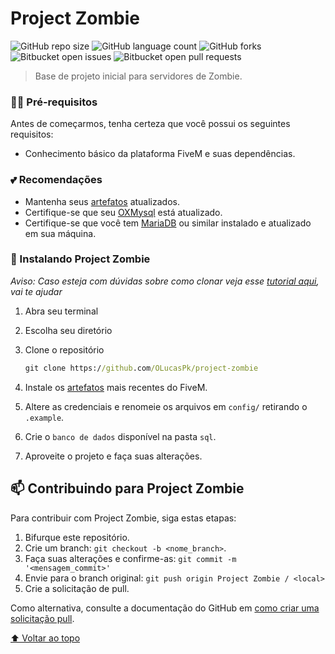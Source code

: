 # Project Zombie

![GitHub repo size](https://img.shields.io/github/repo-size/olucaspk/project-zombie?style=for-the-badge)
![GitHub language count](https://img.shields.io/github/languages/count/olucaspk/project-zombie?style=for-the-badge)
![GitHub forks](https://img.shields.io/github/forks/olucaspk/project-zombie?style=for-the-badge)
![Bitbucket open issues](https://img.shields.io/bitbucket/issues/olucaspk/project-zombie?style=for-the-badge)
![Bitbucket open pull requests](https://img.shields.io/bitbucket/pr-raw/olucaspk/project-zombie?style=for-the-badge)

> Base de projeto inicial para servidores de Zombie.

### 🤷‍♂️ Pré-requisitos

Antes de começarmos, tenha certeza que você possui os seguintes requisitos:

* Conhecimento básico da plataforma FiveM e suas dependências.

### 💕 Recomendações

* Mantenha seus [artefatos](https://runtime.fivem.net/artifacts/fivem/) atualizados.
* Certifique-se que seu [OXMysql](https://github.com/overextended/oxmysql) está atualizado.
* Certifique-se que você tem [MariaDB](https://mariadb.org/download/?rel=10.6.4&prod=mariadb) ou similar instalado e atualizado em sua máquina.

### 🚀 Instalando Project Zombie

_Aviso: Caso esteja com dúvidas sobre como clonar veja esse [tutorial aqui](https://help.github.com/pt/github/creating-cloning-and-archiving-repositories/cloning-a-repository), vai te ajudar_

1. Abra seu terminal

2. Escolha seu diretório

3. Clone o repositório
    ```cmd
    git clone https://github.com/OLucasPk/project-zombie
    ```

4. Instale os [artefatos](https://runtime.fivem.net/artifacts/fivem/) mais recentes do FiveM.

5. Altere as credenciais e renomeie os arquivos em ``config/`` retirando o ``.example``.

6. Crie o ``banco de dados`` disponível na pasta ``sql``.

7. Aproveite o projeto e faça suas alterações.

## 📫 Contribuindo para Project Zombie
Para contribuir com Project Zombie, siga estas etapas:

1. Bifurque este repositório.
2. Crie um branch: `git checkout -b <nome_branch>`.
3. Faça suas alterações e confirme-as: `git commit -m '<mensagem_commit>'`
4. Envie para o branch original: `git push origin Project Zombie / <local>`
5. Crie a solicitação de pull.

Como alternativa, consulte a documentação do GitHub em [como criar uma solicitação pull](https://help.github.com/en/github/collaborating-with-issues-and-pull-requests/creating-a-pull-request).

[⬆ Voltar ao topo](#project-zombie)<br>
